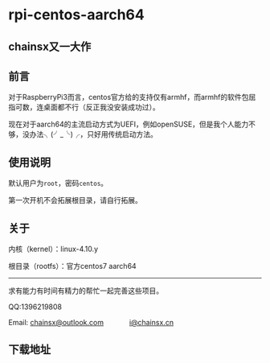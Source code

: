 # rpi-centos-aarch64

## chainsx又一大作

## 前言

对于RaspberryPi3而言，centos官方给的支持仅有armhf，而armhf的软件包屈指可数，连桌面都不行（反正我没安装成功过）。

现在对于aarch64的主流启动方式为UEFI，例如openSUSE，但是我个人能力不够，没办法╮(╯_╰)╭，只好用传统启动方法。

## 使用说明

默认用户为`root`，密码`centos`。

第一次开机不会拓展根目录，请自行拓展。

## 关于

内核（kernel）：linux-4.10.y

根目录（rootfs）：官方centos7 aarch64

**************************

求有能力有时间有精力的帮忙一起完善这些项目。

QQ:1396219808

Email: chainsx@outlook.com               i@chainsx.cn

## 下载地址
